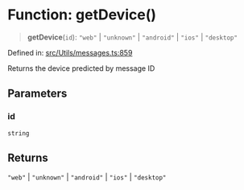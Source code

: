 # Function: getDevice()

> **getDevice**(`id`): `"web"` \| `"unknown"` \| `"android"` \| `"ios"` \| `"desktop"`

Defined in: [src/Utils/messages.ts:859](https://github.com/Fokusdotid/bail/blob/3bcafd64e13ba51a595ace0ee7bd2c9c52ab1814/src/Utils/messages.ts#L859)

Returns the device predicted by message ID

## Parameters

### id

`string`

## Returns

`"web"` \| `"unknown"` \| `"android"` \| `"ios"` \| `"desktop"`
